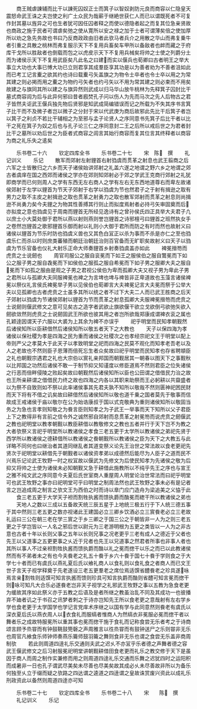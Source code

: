 <!-- { "loadSidebar": true } -->
　　商王贼虐諌辅而比干以諌死囚奴正士而箕子以智奴剥防元良而商容以仁隐皇天震怒命武王诛之夫岂使之利广土众民为哉蕲于继絶世获仁人而已以谓既死者不可复作封其墓以旌异之可也生者犹可因任囚者释之而使以德隐者起之而复其位急亲贤故也商政之施于民者可谓虐矣弛之使从寛所以安之禄之加于士者可谓薄矣倍之使加厚所以劝之急先务故也书曰乃反商政政由旧者此欤马者兵介之用散之华山而弗复乗牛者引重之具散之桃林而弗复服示天下不复用兵畜矣车甲所以备敌者也衅而藏之于府库干戈所以胜敌者也倒载而包之以虎皮示天下不复用兵械矣将帅之士使之列爵分土而为诸侯示天下不复用武臣矣凡此名之曰建而实以偃兵也荀卿曰古者明王之举大事立大功也大事已愽大功已立则君享其成羣臣享其功是以为善者劝为不善者沮如此而已考工记言櫜之欲其约也诗曰载櫜弓矢盖旗之为物令士卒者也令士卒以用之为常其建之则必掲而用之櫜之为物约弓矢者也约弓矢以不用为常其建之则必束而不用矣故建之与旗同其所以建之与旗异然则武成以归马华山放牛桃林为先释箕子囚封比干墓式商容闾为后与此异何邪曰昔者廏焚孔子问以伤人为先而马次之先人后物古之君子皆然夫讵武王偃兵独先物后贤邪是知武成简编错误而记之所载为不失其序书言箕子比干而不及微子者岂以微子之分封于宋以代武庚为商后故邪此先比干后箕子者岂以箕子之利贞不若比干辅相之为至邪与孟子论贤人之序同意书先箕子后比干者以比干之死在箕子为奴之后也与孔子论三仁之序同意封二王之后所以戒后世之为君者封比干之墓所以劝后世之为臣者式商容之闾言其始行商容而复其位言其终释者以商容为商之礼乐失之逺矣











　　乐书卷二十六
　　钦定四库全书
　　乐书卷二十七
　　宋　陈　撰
　　礼记训义
　　乐记
　　散军而郊射左射貍首右射驺虞而贯革之射息也武王翦商之后六军之士皆散归之六乡而天子诸侯始讲郊射之礼盖六遂之地谓之野六乡之地谓之郊古者虞庠在国之西郊而诸侯之学亦在郊则知郊射必于郊之学武王克商行郊射之礼犹即商学而已何则周人之学有东西无左右商人之学有左右无东西地道尊右而卑左故诸侯郊射于左学以貍首为节天子郊射于右学以驺虞为节也然君子之于射有揖逊之取有男力之取不主皮之射揖逊之取也贯革之射勇力之取也散军郊射而贯革之射息则尚揖逊不尚勇力矣今夫貍之为物其性善搏其行则止而拟度焉射者必持弓矢审固奠而后亦拟度之意也驺虞见于周南而貍首无所经见逸诗有之曾孙侯氏四正具举大夫君子凢以庶士小大莫处御于君所以燕以射则燕则誉岂貍首之诗邪檀弓曰貍首之班然执女手之卷然岂貍首之歌邪貍首乐御而射以礼则小大御于君所而防之有时而然也故射义曰诸侯以貍首为节乐时防也驺虞义兽也又其色白冝正以杀为事而不杀是亦仁之至也驺虞乐仁而杀以时则庶类蕃殖而朝廷治朝廷治则百官备而无旷职矣故射义曰天子以驺虞为节乐官备也仪礼大射乐正命大师奏貍首乡射奏驺虞盖亦如此
　　裨冕搢笏而虎贲之士说劒也
　　周官司服公之服自衮冕而下如王之服侯伯之服自鷩冕而下如公之服子男之服自毳冕而下如侯伯之服孤之服自希冕而下如子男之服卿大夫之服自冕而下如孤之服由是观之子男之君视公侯伯为卑而孤卿大夫又视子男为卑此子男之君所以与孤卿大夫同服裨冕也裨之为言埤也埤与禆皆非正卑道故也玉藻言诸侯裨冕以祭仪礼言侯氏裨冕举子男以见侯伯也荀卿言大夫裨冕记言大夫冕而祭于公举大夫以见孤卿也古者虎贲之士虽多其所以统之者不过下大夫二人而已武王胜商之后天子郊射以驺虞为节诸侯郊射以貍首为节而贯革之射息孤卿大夫服裨冕搢笏而虎贲之士说劒则偃武修文之意可见矣古之造字者武欲止旗欲偃干欲立戈欲倒弓欲弛矢欲入劒欲敛然则虎贲之士说劒固武王所欲也彼其用之者岂所欲哉郑康成谓裨衣衮之属也孔颖逹因谓天子六服以大裘为上其余为裨不亦误乎
　　祀乎明堂而民知孝朝觐然后诸侯知所以臣耕借然后诸侯知所以敬五者天下之大教也
　　天子以保四海为孝诸侯以保社稷为孝是四海之民为重而诸侯之社稷次之也孝经宗祀文王于明堂以配上帝则严父之孝莫大于此天子以孝致明堂之祀而四海之民莫不观化而知孝老吾老以及人之老故也不然则臣子恩薄而倍死忘生者众矣故曰祀乎明堂而民知孝也存省聘頫臣之礼也朝觐宗遇君之礼也大宗伯以賔礼亲邦国而朝觐居其一朝春以图天下之事觐秋以比邦国之功然后诸侯不敢一于制节抑又知谨度以修臣道焉不然则君臣之位失诸侯之行恶而倍畔侵陵之败起矣故曰朝觐然后诸侯知所以臣也公田谓之借借民力治之故也王所亲耕谓之借借民力终之故也四海之内各以其职来助祭而王必躬耕以共齍盛者以为祭不自致则如不祭以此率诸侯事其先君夫孰不知所以敬哉不然则匮神祀困民财而天下将有不借之讥矣故曰耕借然后诸侯知所以敬也道千乗之国者莫先于敬事而信故成王戒诸侯于庙以敬尔在公为始诰康叔于国以式克敬典为重则诸侯知所以敬固当务之为急也言孝则知敬之为飬言臣则知孝之为子武王一举事而天下知所以父子君臣上下之教得非有言前之信令外之诚然邪自郊射而息贯革之射冕笏而说虎贲之劒偃武之教也祀明堂以教孝朝觐以教臣耕借以教敬修文之教也五者并行于天下岂不为教之大者欤祭义言祀乎明堂所以教诸侯之孝食三老五更于太学所以教诸侯之弟祀先贤于西学所以教诸侯之德耕借所以教诸侯之飬朝觐所以教诸侯之臣为天下之大教五与此详略不同何也曰继治者其道同继乱者其道变祭义论先王治世之常法故以食老更祀先贤次于祀明堂以耕借先于朝觐者以诸侯资孝弟以成德然后能尽为人臣子之道而民不兴焉乐记论武王牧野一时之权冝故以偃武为先修文为后使民知孝为先诸侯之敬为后抑又将帅之士使为诸侯未必知朝觐又急于耕借此施教所以不纯乎先王之序也与宣王之雅不纯文武之序同意今夫夏后氏世室商人重屋周人明堂论治世常法而曰祀乎明堂可也武王牧野之事亦曰祀明堂可乎曰明堂之制周法然也武王牧野之事未必有是记者言之岂追成周之制言之欤文王为西伯之时而诗以臯门应门造舟为梁追美之义恊于此
　　食三老五更于大学天子袒而割牲执酱而馈执爵而酳冕而緫干所以教诸侯之弟也
　　天地人之数以三成以五备故天统三辰五星于上地统三极五行于下人统三德五事于其中然则三老五更之数亦视诸此王建国必立三卿乡饮酒必立三賔飬老必立三老故礼运曰三公在朝三老在学三賔之于乡三卿之于国三公之于朝皆非一人为之则三老五更之于学岂皆以一人名之邪后世以尉元为三老游明根为五更之类皆以一人为之非古意也古者十年以长则父事之五年以长则兄事之况老更乎三老有成人之德近于父者也先王以父道事之五更更事之乆近于兄者也先王以兄道事之然君者所事也非事人者也其所以事人不过亲袒割牲执酱而馈执爵而酳以礼之冕而揔干以乐之而已以此教诸侯然而有不弟者未之有也今夫飬老之礼五十飬于乡六十飬于国七十飬于学则食之于大学七十者而已有虞氏以燕礼夏后氏以飨礼商人以食礼则以食礼食之者商人而已文王世子言天子视学释奠于先老遂设三老五更羣老之席位焉适馔省醴飬老之珍具遂咏焉言亲割牲则适馔可知言执酱而馈则珍具可知言执爵而酳则省醴可知言冕而揔干则咏可知凡大合乐必遂飬老岂非天子视学之礼邪武王牧野之事以五教为急食老更为缓故其序如此祭义亦于五教之后语及是者所继之教虽治乱不同及其成功一也彼播弃不廸者讥之于书召之讯梦者刺之于诗亦岂知先王所以食老更之意哉射有左右学乡学也食老更于太学国学也学记言党庠术序继之以国有学与此同意然则飬老有虞氏以深衣夏后氏以燕衣周人以衣食礼而服缟者惟商人为然缟衣非冕服必冕而揔干者以舞者乐之成故特服冕所以重其事也冕而揔干施于食礼而记称食尝无乐者考之于诗商颂言顾予烝甞而有钟鼓鞉鼓筦磬之声周雅言以徃烝甞而有鼓钟送尸之乐则甞非无乐也周官凡飨食乐师钟师奏燕乐籥师鼓羽籥之舞则食非无乐也谓之食尝无乐盖非商周制欤
　　若此则周道四逹礼乐交通则夫武之迟乆不亦冝乎乐者德之声舞者德之容武王偃武修文之后习射服冕祀明堂讲朝觐耕借田食老更而礼乐之教交修于天下是虽因于商人而周之制作实兼修而用之则周道四逹礼乐交通而乐舞之迟犹四时之运阳积而成暑非一日也孔子谓武尽美矣未尽善也尽美矣故其成必乆未尽善故非所以为备乐何独至乆立于缀而疑之欤路之四达谓之逵道之四逹谓之皇故诛赏废兴资此以成礼乐刑政资此以备然则周道四逹亦可知









　　乐书卷二十七
　　钦定四库全书
　　乐书卷二十八
　　宋　　陈　撰
　　礼记训义
　　乐记
